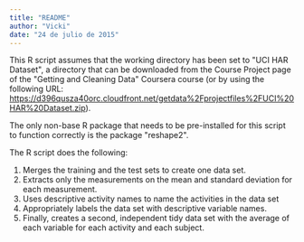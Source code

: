 ```yaml
---
title: "README"
author: "Vicki"
date: "24 de julio de 2015"
---
```


This R script assumes that the working directory has been set to "UCI HAR Dataset", a directory that can be downloaded from the Course Project page of the "Getting and Cleaning Data" Coursera course (or by using the following URL: https://d396qusza40orc.cloudfront.net/getdata%2Fprojectfiles%2FUCI%20HAR%20Dataset.zip).

The only non-base R package that needs to be pre-installed for this script to function correctly is the package "reshape2". 

The R script does the following: 

1. Merges the training and the test sets to create one data set.
2. Extracts only the measurements on the mean and standard deviation for each measurement. 
3. Uses descriptive activity names to name the activities in the data set
4. Appropriately labels the data set with descriptive variable names. 
5. Finally, creates a second, independent tidy data set with the average of each variable for each activity and each subject.





